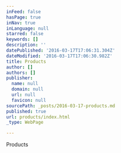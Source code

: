 ```yaml
---
inFeed: false
hasPage: true
inNav: true
inLanguage: null
starred: false
keywords: []
description: ''
datePublished: '2016-03-17T17:06:31.304Z'
dateModified: '2016-03-17T17:06:30.982Z'
title: Products
author: []
authors: []
publisher:
  name: null
  domain: null
  url: null
  favicon: null
sourcePath: _posts/2016-03-17-products.md
published: true
url: products/index.html
_type: WebPage

---
```

Products